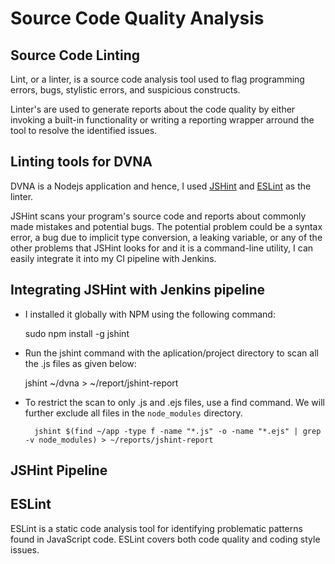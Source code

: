 # Source Code Quality Analysis

## Source Code Linting

Lint, or a linter, is a source code analysis tool used to flag programming errors, bugs, stylistic errors, and suspicious constructs.

Linter's are used to generate reports about the code quality by either invoking a built-in functionality or writing a reporting wrapper arround the tool to resolve the identified issues.


## Linting tools for DVNA

DVNA is a Nodejs application and hence, I used [JSHint](https://jshint.com/install/) and [ESLint](https://eslint.org/docs/2.13.1/user-guide/command-line-interface) as the linter.

JSHint scans your program's source code and reports about commonly made mistakes and potential bugs. The potential problem could be a syntax error, a bug due to implicit type conversion, a leaking variable, or any of the other problems that JSHint looks for and it is a command-line utility, I can easily integrate it into my CI pipeline with Jenkins. 

## Integrating JSHint with Jenkins pipeline

- I installed it globally with NPM using the following command:

    sudo npm install -g jshint


- Run the jshint command with the aplication/project directory to scan all the .js files as given below:
  
    jshint ~/dvna > ~/report/jshint-report

- To restrict the scan to only .js and .ejs files, use a find command. We will further exclude all files in the `node_modules` directory.

        jshint $(find ~/app -type f -name "*.js" -o -name "*.ejs" | grep -v node_modules) > ~/reports/jshint-report
    
## JSHint Pipeline

## ESLint

ESLint is a static code analysis tool for identifying problematic patterns found in JavaScript code. ESLint covers both code quality and coding style issues.

